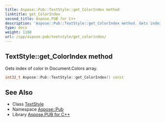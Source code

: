 ```yaml
---
title: Aspose::Pub::TextStyle::get_ColorIndex method
linktitle: get_ColorIndex
second_title: Aspose.PUB for C++
description: 'Aspose::Pub::TextStyle::get_ColorIndex method. Gets index of color in Document.Colors array in C++.'
type: docs
weight: 1100
url: /cpp/aspose.pub/textstyle/get_colorindex/
---
```

## TextStyle::get_ColorIndex method


Gets index of color in Document.Colors array.

```cpp
int32_t Aspose::Pub::TextStyle::get_ColorIndex() const
```

## See Also

* Class [TextStyle](../)
* Namespace [Aspose::Pub](../../)
* Library [Aspose.PUB for C++](../../../)
